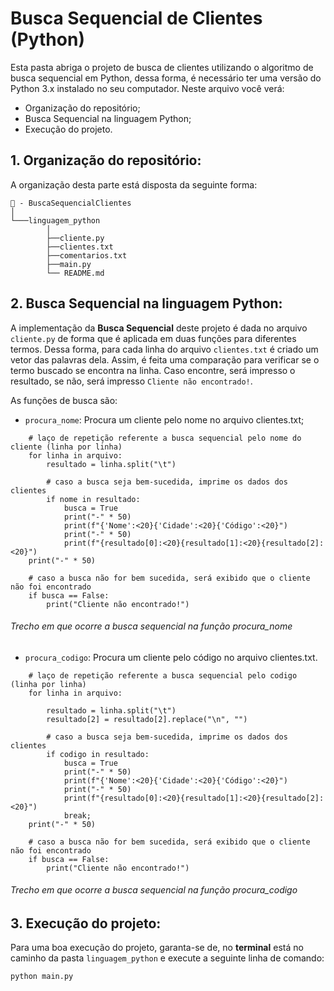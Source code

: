 # Busca Sequencial de Clientes (Python)

Esta pasta abriga o projeto de busca de clientes utilizando o algoritmo de busca sequencial em Python, dessa forma, é necessário ter uma versão do Python 3.x instalado no seu computador. Neste arquivo você verá:

- Organização do repositório;
- Busca Sequencial na linguagem Python;
- Execução do projeto.

## 1. Organização do repositório:

A organização desta parte está disposta da seguinte forma:

``` 
📁 - BuscaSequencialClientes
│
└───linguagem_python
        │
        ├──cliente.py
        ├──clientes.txt
        ├──comentarios.txt
        ├──main.py
        └── README.md
```

## 2. Busca Sequencial na linguagem Python:

A implementação da **Busca Sequencial** deste projeto é dada no arquivo `cliente.py` de forma que é aplicada em duas funções para diferentes termos. Dessa forma, para cada linha do arquivo `clientes.txt` é criado um vetor das palavras dela. Assim, é feita uma comparação para verificar se o termo buscado se encontra na linha. Caso encontre, será impresso o resultado, se não, será impresso `Cliente não encontrado!`.


As funções de busca são:

- `procura_nome`: Procura um cliente pelo nome no arquivo clientes.txt;

```
    # laço de repetição referente a busca sequencial pelo nome do cliente (linha por linha)
    for linha in arquivo:
        resultado = linha.split("\t")

        # caso a busca seja bem-sucedida, imprime os dados dos clientes
        if nome in resultado:
            busca = True
            print("-" * 50)
            print(f"{'Nome':<20}{'Cidade':<20}{'Código':<20}")
            print("-" * 50)
            print(f"{resultado[0]:<20}{resultado[1]:<20}{resultado[2]:<20}")
    print("-" * 50)
    
    # caso a busca não for bem sucedida, será exibido que o cliente não foi encontrado
    if busca == False:
        print("Cliente não encontrado!")
``` 

###### Trecho em que ocorre a busca sequencial na função procura_nome


- `procura_codigo`: Procura um cliente pelo código no arquivo clientes.txt.

```
    # laço de repetição referente a busca sequencial pelo codigo (linha por linha)
    for linha in arquivo:
        
        resultado = linha.split("\t")
        resultado[2] = resultado[2].replace("\n", "")
        
        # caso a busca seja bem-sucedida, imprime os dados dos clientes
        if codigo in resultado:
            busca = True
            print("-" * 50)
            print(f"{'Nome':<20}{'Cidade':<20}{'Código':<20}")
            print("-" * 50)
            print(f"{resultado[0]:<20}{resultado[1]:<20}{resultado[2]:<20}")
            break;
    print("-" * 50)
    
    # caso a busca não for bem sucedida, será exibido que o cliente não foi encontrado
    if busca == False:
        print("Cliente não encontrado!")
``` 

###### Trecho em que ocorre a busca sequencial na função procura_codigo

## 3. Execução do projeto:

Para uma boa execução do projeto, garanta-se de, no **terminal** está no caminho da pasta `linguagem_python` e execute a seguinte linha de comando:

```python main.py```
